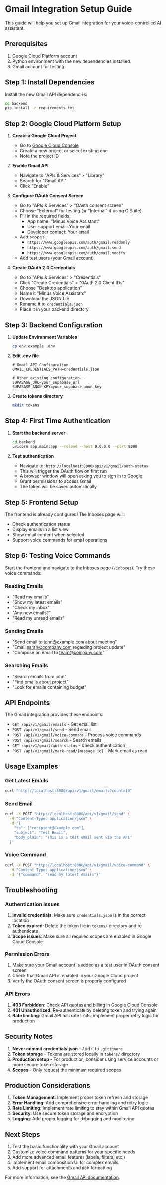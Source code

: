 # Gmail Integration Setup Guide

This guide will help you set up Gmail integration for your voice-controlled AI assistant.

## Prerequisites

1. Google Cloud Platform account
2. Python environment with the new dependencies installed
3. Gmail account for testing

## Step 1: Install Dependencies

Install the new Gmail API dependencies:

```bash
cd backend
pip install -r requirements.txt
```

## Step 2: Google Cloud Platform Setup

1. **Create a Google Cloud Project**
   - Go to [Google Cloud Console](https://console.cloud.google.com/)
   - Create a new project or select existing one
   - Note the project ID

2. **Enable Gmail API**
   - Navigate to "APIs & Services" > "Library"
   - Search for "Gmail API"
   - Click "Enable"

3. **Configure OAuth Consent Screen**
   - Go to "APIs & Services" > "OAuth consent screen"
   - Choose "External" for testing (or "Internal" if using G Suite)
   - Fill in the required fields:
     - App name: "Minus Voice Assistant"
     - User support email: Your email
     - Developer contact: Your email
   - Add scopes:
     - `https://www.googleapis.com/auth/gmail.readonly`
     - `https://www.googleapis.com/auth/gmail.send`
     - `https://www.googleapis.com/auth/gmail.modify`
   - Add test users (your Gmail account)

4. **Create OAuth 2.0 Credentials**
   - Go to "APIs & Services" > "Credentials"
   - Click "Create Credentials" > "OAuth 2.0 Client IDs"
   - Choose "Desktop application"
   - Name it "Minus Voice Assistant"
   - Download the JSON file
   - Rename it to `credentials.json`
   - Place it in your backend directory

## Step 3: Backend Configuration

1. **Update Environment Variables**
   ```bash
   cp env.example .env
   ```

2. **Edit .env file**
   ```env
   # Gmail API Configuration
   GMAIL_CREDENTIALS_PATH=credentials.json
   
   # Other existing configuration...
   SUPABASE_URL=your_supabase_url
   SUPABASE_ANON_KEY=your_supabase_anon_key
   ```

3. **Create tokens directory**
   ```bash
   mkdir tokens
   ```

## Step 4: First Time Authentication

1. **Start the backend server**
   ```bash
   cd backend
   uvicorn app.main:app --reload --host 0.0.0.0 --port 8000
   ```

2. **Test authentication**
   - Navigate to: `http://localhost:8000/api/v1/gmail/auth-status`
   - This will trigger the OAuth flow on first run
   - A browser window will open asking you to sign in to Google
   - Grant permissions to access Gmail
   - The token will be saved automatically

## Step 5: Frontend Setup

The frontend is already configured! The Inboxes page will:
- Check authentication status
- Display emails in a list view
- Show email content when selected
- Support voice commands for email operations

## Step 6: Testing Voice Commands

Start the frontend and navigate to the Inboxes page (`/inboxes`). Try these voice commands:

### Reading Emails
- "Read my emails"
- "Show my latest emails"
- "Check my inbox"
- "Any new emails?"
- "Read my unread emails"

### Sending Emails
- "Send email to john@example.com about meeting"
- "Email sarah@company.com regarding project update"
- "Compose an email to team@company.com"

### Searching Emails
- "Search emails from john"
- "Find emails about project"
- "Look for emails containing budget"

## API Endpoints

The Gmail integration provides these endpoints:

- `GET /api/v1/gmail/emails` - Get email list
- `POST /api/v1/gmail/send` - Send email
- `POST /api/v1/gmail/voice-command` - Process voice commands
- `POST /api/v1/gmail/search` - Search emails
- `GET /api/v1/gmail/auth-status` - Check authentication
- `POST /api/v1/gmail/mark-read/{message_id}` - Mark email as read

## Usage Examples

### Get Latest Emails
```bash
curl "http://localhost:8000/api/v1/gmail/emails?count=10"
```

### Send Email
```bash
curl -X POST "http://localhost:8000/api/v1/gmail/send" \
  -H "Content-Type: application/json" \
  -d '{
    "to": ["recipient@example.com"],
    "subject": "Test Email",
    "body_plain": "This is a test email sent via the API"
  }'
```

### Voice Command
```bash
curl -X POST "http://localhost:8000/api/v1/gmail/voice-command" \
  -H "Content-Type: application/json" \
  -d '{"command": "read my latest emails"}'
```

## Troubleshooting

### Authentication Issues
1. **Invalid credentials**: Make sure `credentials.json` is in the correct location
2. **Token expired**: Delete the token file in `tokens/` directory and re-authenticate
3. **Scope issues**: Make sure all required scopes are enabled in Google Cloud Console

### Permission Errors
1. Make sure your Gmail account is added as a test user in OAuth consent screen
2. Check that Gmail API is enabled in your Google Cloud project
3. Verify the OAuth consent screen is properly configured

### API Errors
1. **403 Forbidden**: Check API quotas and billing in Google Cloud Console
2. **401 Unauthorized**: Re-authenticate by deleting token and trying again
3. **Rate limiting**: Gmail API has rate limits; implement proper retry logic for production

## Security Notes

1. **Never commit credentials.json** - Add it to `.gitignore`
2. **Token storage** - Tokens are stored locally in `tokens/` directory
3. **Production setup** - For production, consider using service accounts or more secure token storage
4. **Scopes** - Only request the minimum required scopes

## Production Considerations

1. **Token Management**: Implement proper token refresh and storage
2. **Error Handling**: Add comprehensive error handling and retry logic
3. **Rate Limiting**: Implement rate limiting to stay within Gmail API quotas
4. **Security**: Use secure token storage and encryption
5. **Logging**: Add proper logging for debugging and monitoring

## Next Steps

1. Test the basic functionality with your Gmail account
2. Customize voice command patterns for your specific needs
3. Add more advanced email features (labels, filters, etc.)
4. Implement email composition UI for complex emails
5. Add support for attachments and rich formatting

For more information, see the [Gmail API documentation](https://developers.google.com/gmail/api).